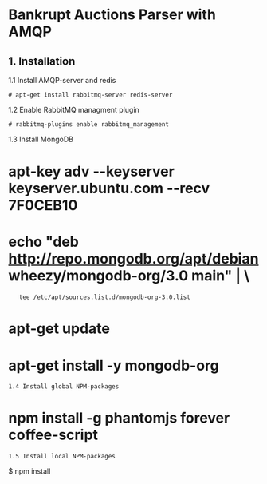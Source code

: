 # Bankrupt Auctions Parser with AMQP

## 1. Installation
1.1 Install AMQP-server and redis
```
# apt-get install rabbitmq-server redis-server
```
1.2 Enable RabbitMQ managment plugin
```
# rabbitmq-plugins enable rabbitmq_management
```
1.3 Install MongoDB
# apt-key adv --keyserver keyserver.ubuntu.com --recv 7F0CEB10
# echo "deb http://repo.mongodb.org/apt/debian wheezy/mongodb-org/3.0 main" | \
       tee /etc/apt/sources.list.d/mongodb-org-3.0.list
# apt-get update
# apt-get install -y mongodb-org
```
1.4 Install global NPM-packages
```
# npm install -g phantomjs forever coffee-script
```
1.5 Install local NPM-packages
```
$ npm install
```
